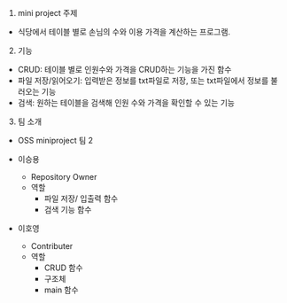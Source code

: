 1. mini project 주제
  * 식당에서 테이블 별로 손님의 수와 이용 가격을 계산하는 프로그램.
   
2. 기능
  * CRUD: 테이블 별로 인원수와 가격을 CRUD하는 기능을 가진 함수
  * 파일 저장/읽어오기: 입력받은 정보를 txt파일로 저장, 또는 txt파일에서 정보를 불러오는 기능
  * 검색: 원하는 테이블을 검색해 인원 수와 가격을 확인할 수 있는 기능

3. 팀 소개
* OSS miniproject 팀 2

* 이승용 
  * Repository Owner
  * 역할
    * 파일 저장/ 입출력 함수
    * 검색 기능 함수

* 이호영
  * Contributer
  * 역할
    * CRUD 함수
    * 구조체
    * main 함수
